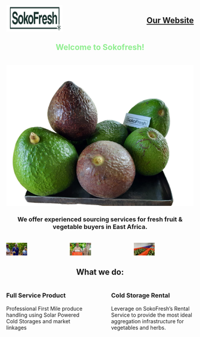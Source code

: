 <div style="display: flex; justify-content: space-between;">
  
<img src="logo.png" width="30%" style="margin-right: 10px;">
    <h2 style="color: lightgreen;"><a href="https://sokofresh.co.ke">Our Website</a></h2>
</div>
<h2 align="center" style="color: lightgreen;">Welcome to Sokofresh!</h2>
<br>
<div style="text-align: center;">
  <img src="ova_homepage.png" style="max-width: 100%;" />
</div>
<h3 align="center">We offer experienced sourcing services for fresh fruit & vegetable buyers in East Africa.</h3>
<br>
<div style="display: flex; justify-content: center;">
  <div style="display: flex;">
    <div style="margin-right: 10px;">
      <img src="farmers.jpeg" style="max-width: 35%;" />
    </div>
    <div style="margin-right: 10px;">
      <img src="mzee-1.jpg" style="max-width: 35%;" />
    </div>
    <div>
      <img src="farmer.jpeg" style="max-width: 35%;" />
    </div>
  </div>
</div>

<h2 align="center">What we do:</h2>
<div style="display: flex;">
  <div style="flex: 1; margin-right: 60px;">
    <h3>Full Service Product</h3>
    <p>Professional First Mile produce handling using Solar Powered Cold Storages and market linkages</p>
  </div>
  <div style="flex: 1;">
    <h3>Cold Storage Rental</h3>
    <p>Leverage on SokoFresh’s Rental Service to provide the most ideal aggregation infrastructure for vegetables and herbs.</p>
  </div>
</div>

